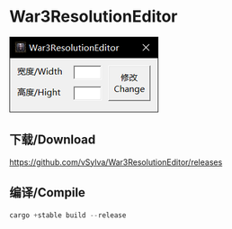 # War3ResolutionEditor

![menu](res/menu.png)

## 下载/Download

https://github.com/vSylva/War3ResolutionEditor/releases

## 编译/Compile

```rust
cargo +stable build --release
```
